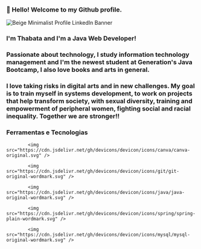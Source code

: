 ### 👋 Hello! Welcome to my Github profile.
![Beige Minimalist Profile LinkedIn Banner](https://user-images.githubusercontent.com/105953108/177396869-4b6b7263-2d9f-4bbb-83b4-28028a18e5a2.png)

### I'm Thabata and I'm a Java Web Developer!
### Passionate about technology, I study information technology management and I'm the newest student at Generation's Java Bootcamp, I also love books and arts in general.
### I love taking risks in digital arts and in new challenges. My goal is to train myself in systems development, to work on projects that help transform society, with sexual diversity, training and empowerment of peripheral women, fighting social and racial inequality. Together we are stronger!!

###  Ferramentas e Tecnologias
        
            <img src="https://cdn.jsdelivr.net/gh/devicons/devicon/icons/canva/canva-original.svg" />
          
            <img src="https://cdn.jsdelivr.net/gh/devicons/devicon/icons/git/git-original-wordmark.svg" />
          
            <img src="https://cdn.jsdelivr.net/gh/devicons/devicon/icons/java/java-original-wordmark.svg" />
          
            <img src="https://cdn.jsdelivr.net/gh/devicons/devicon/icons/spring/spring-plain-wordmark.svg" />
          
            <img src="https://cdn.jsdelivr.net/gh/devicons/devicon/icons/mysql/mysql-original-wordmark.svg" />
          
        
 
          

